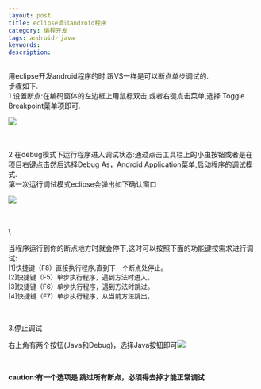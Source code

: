 ```yaml
---
layout: post
title: eclipse调试android程序
category: 编程开发
tags: android／java
keywords: 
description: 
---
```


用eclipse开发android程序的时,跟VS一样是可以断点单步调试的.\
 步骤如下.\
 1 设置断点:在编码窗体的左边框上用鼠标双击,或者右键点击菜单,选择 Toggle
Breakpoint菜单项即可.

![](http://pic002.cnblogs.com/images/2012/381354/2012072714164135.gif)

\
\
 2
在debug模式下运行程序进入调试状态:通过点击工具栏上的小虫按钮或者是在项目右键点击然后选择Debug
As，Android Application菜单,启动程序的调试模式.\
 第一次运行调试模式eclipse会弹出如下确认窗口

![](http://pic002.cnblogs.com/images/2012/381354/2012072714165855.gif)

\
\
\

当程序运行到你的断点地方时就会停下,这时可以按照下面的功能键按需求进行调试:\
 <span
style="font-size:small;">[1]快捷键（F8）直接执行程序,直到下一个断点处停止。\
 [2]快捷键（F5）单步执行程序，遇到方法时进入。\
 [3]快捷键（F6）单步执行程序，遇到方法时跳过。\
 [4]快捷键（F7）单步执行程序，从当前方法跳出。</span>

 

3.停止调试

右上角有两个按钮(Java和Debug)，选择Java按钮即可![](http://files.note.sdo.com/XbPJ4~keoW9OwE04400feD)

 

**caution:有一个选项是 跳过所有断点，必须得去掉才能正常调试**








